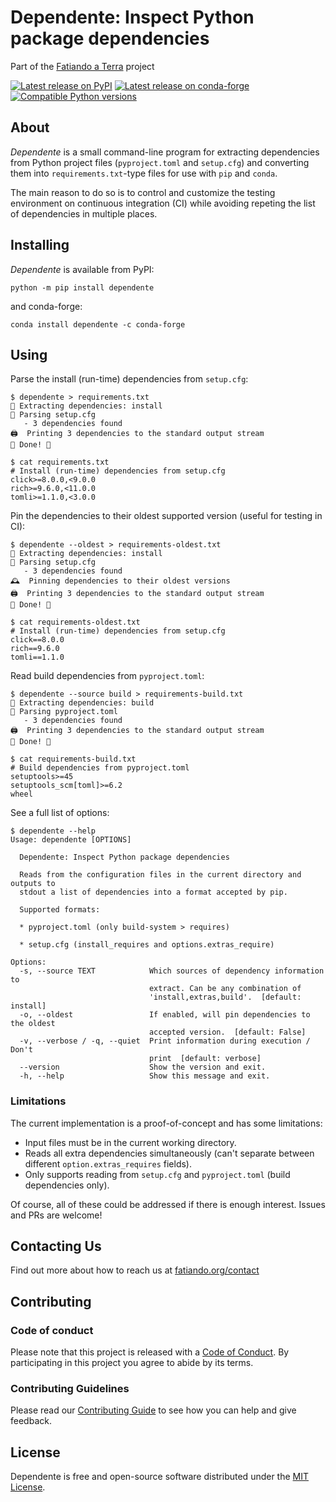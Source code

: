 # Dependente: Inspect Python package dependencies

Part of the [Fatiando a Terra][fatiando] project

[![Latest release on PyPI](https://img.shields.io/pypi/v/dependente.svg?style=flat-square)][pypi]
[![Latest release on conda-forge](https://img.shields.io/conda/vn/conda-forge/dependente.svg?style=flat-square)][conda-forge]
[![Compatible Python versions](https://img.shields.io/pypi/pyversions/dependente.svg?style=flat-square)][pypi]

## About

*Dependente* is a small command-line program for extracting
dependencies from Python project files (`pyproject.toml` and `setup.cfg`)
and converting them into `requirements.txt`-type files for use with
`pip` and `conda`.

The main reason to do so is to control and customize the testing
environment on continuous integration (CI) while avoiding repeting
the list of dependencies in multiple places.

## Installing

*Dependente* is available from PyPI:

```
python -m pip install dependente
```

and conda-forge:

```
conda install dependente -c conda-forge
```

## Using

Parse the install (run-time) dependencies from `setup.cfg`:

```
$ dependente > requirements.txt
🚀 Extracting dependencies: install
🔎 Parsing setup.cfg
   - 3 dependencies found
🖨  Printing 3 dependencies to the standard output stream
🥳 Done! 🥳

$ cat requirements.txt
# Install (run-time) dependencies from setup.cfg
click>=8.0.0,<9.0.0
rich>=9.6.0,<11.0.0
tomli>=1.1.0,<3.0.0
```

Pin the dependencies to their oldest supported version (useful for testing
in CI):

```
$ dependente --oldest > requirements-oldest.txt
🚀 Extracting dependencies: install
🔎 Parsing setup.cfg
   - 3 dependencies found
🕰  Pinning dependencies to their oldest versions
🖨  Printing 3 dependencies to the standard output stream
🥳 Done! 🥳

$ cat requirements-oldest.txt
# Install (run-time) dependencies from setup.cfg
click==8.0.0
rich==9.6.0
tomli==1.1.0
```

Read build dependencies from `pyproject.toml`:

```
$ dependente --source build > requirements-build.txt
🚀 Extracting dependencies: build
🔎 Parsing pyproject.toml
   - 3 dependencies found
🖨  Printing 3 dependencies to the standard output stream
🥳 Done! 🥳

$ cat requirements-build.txt
# Build dependencies from pyproject.toml
setuptools>=45
setuptools_scm[toml]>=6.2
wheel
```

See a full list of options:

```
$ dependente --help
Usage: dependente [OPTIONS]

  Dependente: Inspect Python package dependencies

  Reads from the configuration files in the current directory and outputs to
  stdout a list of dependencies into a format accepted by pip.

  Supported formats:

  * pyproject.toml (only build-system > requires)

  * setup.cfg (install_requires and options.extras_require)

Options:
  -s, --source TEXT            Which sources of dependency information to
                               extract. Can be any combination of
                               'install,extras,build'.  [default: install]
  -o, --oldest                 If enabled, will pin dependencies to the oldest
                               accepted version.  [default: False]
  -v, --verbose / -q, --quiet  Print information during execution / Don't
                               print  [default: verbose]
  --version                    Show the version and exit.
  -h, --help                   Show this message and exit.
```

### Limitations

The current implementation is a proof-of-concept and has some limitations:

* Input files must be in the current working directory.
* Reads all extra dependencies simultaneously (can't separate between different
  `option.extras_requires` fields).
* Only supports reading from `setup.cfg` and `pyproject.toml` (build
  dependencies only).

Of course, all of these could be addressed if there is enough interest.
Issues and PRs are welcome!

## Contacting Us

Find out more about how to reach us at
[fatiando.org/contact][contact]

## Contributing

### Code of conduct

Please note that this project is released with a [Code of Conduct][coc].
By participating in this project you agree to abide by its terms.

### Contributing Guidelines

Please read our
[Contributing Guide][contrib]
to see how you can help and give feedback.

## License

Dependente is free and open-source software distributed under the
[MIT License][license].

[pypi]: https://pypi.org/project/dependente/
[conda-forge]: https://github.com/conda-forge/dependente-feedstock
[license]: https://github.com/fatiando/dependente/blob/main/LICENSE.txt
[contrib]: https://github.com/fatiando/dependente/blob/main/CONTRIBUTING.md
[coc]: https://github.com/fatiando/community/blob/main/CODE_OF_CONDUCT.md
[fatiando]: https://www.fatiando.org
[contact]: https://www.fatiando.org/contact
